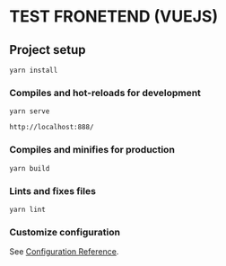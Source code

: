 # TEST FRONETEND (VUEJS) 

## Project setup
```
yarn install
```

### Compiles and hot-reloads for development
```
yarn serve

http://localhost:888/
```

### Compiles and minifies for production
```
yarn build
```

### Lints and fixes files
```
yarn lint
```

### Customize configuration
See [Configuration Reference](https://cli.vuejs.org/config/).
